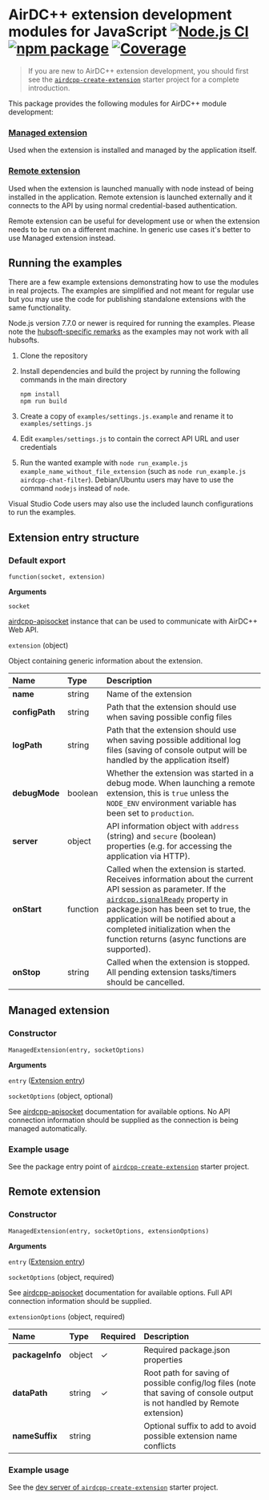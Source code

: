 # AirDC++ extension development modules for JavaScript [![Node.js CI][build-badge]][build] [![npm package][npm-badge]][npm] [![Coverage][coverage-badge]][coverage]

>If you are new to AirDC++ extension development, you should first see the [`airdcpp-create-extension`](https://github.com/airdcpp-web/airdcpp-create-extension/) starter project for a complete introduction.


This package provides the following modules for AirDC++ module development:

### [Managed extension](#managed-extension)

Used when the extension is installed and managed by the application itself. 

### [Remote extension](#remote-extension)

Used when the extension is launched manually with node instead of being installed in the application. Remote extension is launched externally and it connects to the API by using normal credential-based authentication. 

Remote extension can be useful for development use or when the extension needs to be run on a different machine. In generic use cases it's better to use Managed extension instead.

## Running the examples

There are a few example extensions demonstrating how to use the modules in real projects. The examples are simplified and not meant for regular use but you may use the code for publishing standalone extensions with the same functionality.

Node.js version 7.7.0 or newer is required for running the examples. Please note the [hubsoft-specific remarks](https://airdcpp-web.github.io/docs/general/running-a-hub.html) as the examples may not work with all hubsofts.

1. Clone the repository
2. Install dependencies and build the project by running the following commands in the main directory

    ```
    npm install
    npm run build
    ``` 
3. Create a copy of ``examples/settings.js.example`` and rename it to ``examples/settings.js``
4. Edit ``examples/settings.js`` to contain the correct API URL and user credentials
5. Run the wanted example with `node run_example.js example_name_without_file_extension` (such as `node run_example.js airdcpp-chat-filter`). Debian/Ubuntu users may have to use the command `nodejs` instead of `node`.

Visual Studio Code users may also use the included launch configurations to run the examples.


## Extension entry structure

### Default export

`function(socket, extension)`

**Arguments**

`socket`

[airdcpp-apisocket](https://github.com/airdcpp-web/airdcpp-apisocket-js/) instance that can be used to communicate with AirDC++ Web API.

`extension` (object)

Object containing generic information about the extension.

| Name | Type | Description
| :--- | :--- | :--- |
| **name** | string | Name of the extension |
| **configPath** | string | Path that the extension should use when saving possible config files |
| **logPath** | string | Path that the extension should use when saving possible additional log files (saving of console output will be handled by the application itself) |
| **debugMode** | boolean | Whether the extension was started in a debug mode. When launching a remote extension, this is `true` unless the `NODE_ENV` environment variable has been set to `production`. |
| **server** | object | API information object with `address` (string) and `secure` (boolean) properties (e.g. for accessing the application via HTTP). |
| **onStart** | function | Called when the extension is started. Receives information about the current API session as parameter. If the [`airdcpp.signalReady`](https://github.com/airdcpp-web/airdcpp-extensions/blob/master/README.md#signalready) property in package.json has been set to true, the application will be notified about a completed initialization when the function returns (async functions are supported). |
| **onStop** | string | Called when the extension is stopped. All pending extension tasks/timers should be cancelled. |




## Managed extension

### Constructor

`ManagedExtension(entry, socketOptions)`

**Arguments**

`entry` ([Extension entry](#extension-entry-structure))

`socketOptions` (object, optional)

See [airdcpp-apisocket](https://github.com/airdcpp-web/airdcpp-apisocket-js/blob/master/GUIDE.md#settings) documentation for available options. No API connection information should be supplied as the connection is being managed automatically.

### Example usage

See the package entry point of [`airdcpp-create-extension`]((https://github.com/airdcpp-web/airdcpp-create-extension/)) starter project.




## Remote extension

### Constructor

`ManagedExtension(entry, socketOptions, extensionOptions)`

**Arguments**

`entry` ([Extension entry](#extension-entry-structure))

`socketOptions` (object, required)

See [airdcpp-apisocket](https://github.com/airdcpp-web/airdcpp-apisocket-js/blob/master/GUIDE.md#settings) documentation for available options. Full API connection information should be supplied.

`extensionOptions` (object, required)

| Name | Type | Required | Description
| :--- | :--- | :--- | :--- |
| **packageInfo** | object | ✓ | Required package.json properties |
| **dataPath** | string | ✓ | Root path for saving of possible config/log files (note that saving of console output is not handled by Remote extension) |
| **nameSuffix** | string | | Optional suffix to add to avoid possible extension name conflicts |

### Example usage

See the [dev server of `airdcpp-create-extension`](https://github.com/airdcpp-web/airdcpp-create-extension/tree/master/devtools) starter project.

[build-badge]: https://img.shields.io/travis/airdcpp-web/airdcpp-extension-js/master.svg?style=flat-square
[build]: https://travis-ci.org/airdcpp-web/airdcpp-extension-js

[npm-badge]: https://img.shields.io/npm/v/airdcpp-release-validator.svg?style=flat-square
[npm]: https://www.npmjs.org/package/airdcpp-extension

[coverage-badge]: https://codecov.io/gh/airdcpp-web/airdcpp-extension-js/branch/master/graph/badge.svg
[coverage]: https://codecov.io/gh/airdcpp-web/airdcpp-extension-js
